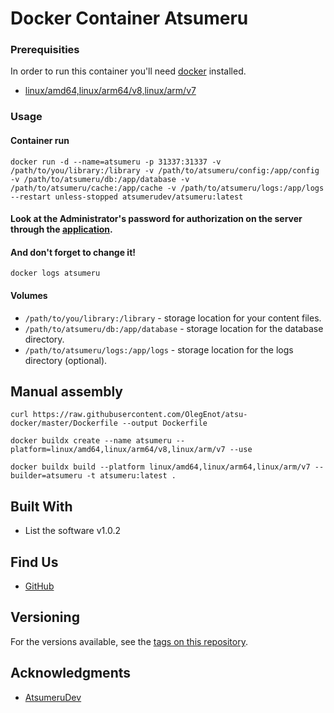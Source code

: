 # Docker Container Atsumeru

### Prerequisities

In order to run this container you'll need [docker](https://docs.docker.com/engine/install/) installed.

* [linux/amd64,linux/arm64/v8,linux/arm/v7](https://hub.docker.com/r/atsumerudev/atsumeru)

### Usage

#### Container run

```shell
docker run -d --name=atsumeru -p 31337:31337 -v /path/to/you/library:/library -v /path/to/atsumeru/config:/app/config -v /path/to/atsumeru/db:/app/database -v /path/to/atsumeru/cache:/app/cache -v /path/to/atsumeru/logs:/app/logs --restart unless-stopped atsumerudev/atsumeru:latest
```
#### Look at the Administrator's password for authorization on the server through the [application](https://github.com/AtsumeruDev/AtsumeruManager).
#### And don't forget to change it!

```shell
docker logs atsumeru
```

#### Volumes

* `/path/to/you/library:/library` - storage location for your content files.
* `/path/to/atsumeru/db:/app/database` - storage location for the database directory.
* `/path/to/atsumeru/logs:/app/logs` - storage location for the logs directory (optional).

## Manual assembly

```shell
curl https://raw.githubusercontent.com/OlegEnot/atsu-docker/master/Dockerfile --output Dockerfile
```

```shell
docker buildx create --name atsumeru --platform=linux/amd64,linux/arm64/v8,linux/arm/v7 --use
```

```shell
docker buildx build --platform linux/amd64,linux/arm64,linux/arm/v7 --builder=atsumeru -t atsumeru:latest .
```

## Built With

* List the software v1.0.2

## Find Us

* [GitHub](https://github.com/AtsumeruDev/Atsumeru)

## Versioning

For the versions available, see the 
[tags on this repository](https://hub.docker.com/r/atsumerudev/atsumeru/tags). 

## Acknowledgments

* [AtsumeruDev](https://t.me/atsumeru_app)
